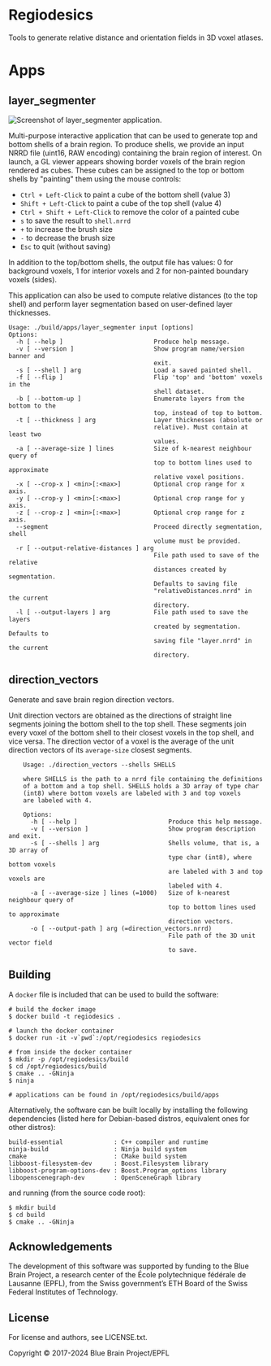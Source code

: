 # Regiodesics

Tools to generate relative distance and orientation fields in 3D voxel atlases.

# Apps

## layer\_segmenter

![Screenshot of layer_segmenter application.](https://github.com/seirios/regiodesics/assets/7497849/c60e2adb-0e7b-4664-85bb-70d0978cc99d)

Multi-purpose interactive application that can be used to generate top and bottom shells of a brain region.
To produce shells, we provide an input NRRD file (uint16, RAW encoding) containing the brain region of interest.
On launch, a GL viewer appears showing border voxels of the brain region rendered as cubes. These cubes can be
assigned to the top or bottom shells by "painting" them using the mouse controls:

+ `Ctrl + Left-Click` to paint a cube of the bottom shell (value 3)
+ `Shift + Left-Click` to paint a cube of the top shell (value 4)
+ `Ctrl + Shift + Left-Click` to remove the color of a painted cube
+ `s` to save the result to `shell.nrrd`
+ `+` to increase the brush size
+ `-` to decrease the brush size
+ `Esc` to quit (without saving)

In addition to the top/bottom shells, the output file has values: 0 for background voxels, 1 for interior voxels and 2 for non-painted boundary voxels (sides).

This application can also be used to compute relative distances (to the top shell) and perform layer segmentation
based on user-defined layer thicknesses.

```
Usage: ./build/apps/layer_segmenter input [options]
Options:
  -h [ --help ]                         Produce help message.
  -v [ --version ]                      Show program name/version banner and 
                                        exit.
  -s [ --shell ] arg                    Load a saved painted shell.
  -f [ --flip ]                         Flip 'top' and 'bottom' voxels in the 
                                        shell dataset.
  -b [ --bottom-up ]                    Enumerate layers from the bottom to the
                                        top, instead of top to bottom.
  -t [ --thickness ] arg                Layer thicknesses (absolute or 
                                        relative). Must contain at least two 
                                        values.
  -a [ --average-size ] lines           Size of k-nearest neighbour query of 
                                        top to bottom lines used to approximate
                                        relative voxel positions.
  -x [ --crop-x ] <min>[:<max>]         Optional crop range for x axis.
  -y [ --crop-y ] <min>[:<max>]         Optional crop range for y axis.
  -z [ --crop-z ] <min>[:<max>]         Optional crop range for z axis.
  --segment                             Proceed directly segmentation, shell 
                                        volume must be provided.
  -r [ --output-relative-distances ] arg
                                        File path used to save of the relative 
                                        distances created by segmentation. 
                                        Defaults to saving file 
                                        "relativeDistances.nrrd" in the current
                                        directory.
  -l [ --output-layers ] arg            File path used to save the layers 
                                        created by segmentation. Defaults to 
                                        saving file "layer.nrrd" in the current
                                        directory.
```

## direction\_vectors

Generate and save brain region direction vectors.

Unit direction vectors are obtained as the directions of straight line segments joining the bottom shell to the top shell.
These segments join every voxel of the bottom shell to their closest voxels in the top shell, and vice versa.
The direction vector of a voxel is the average of the unit direction vectors of its `average-size` closest segments.

```
    Usage: ./direction_vectors --shells SHELLS

    where SHELLS is the path to a nrrd file containing the definitions
    of a bottom and a top shell. SHELLS holds a 3D array of type char
    (int8) where bottom voxels are labeled with 3 and top voxels
    are labeled with 4.

    Options:
      -h [ --help ]                         Produce this help message.
      -v [ --version ]                      Show program description and exit.
      -s [ --shells ] arg                   Shells volume, that is, a 3D array of
                                            type char (int8), where bottom voxels
                                            are labeled with 3 and top voxels are
                                            labeled with 4.
      -a [ --average-size ] lines (=1000)   Size of k-nearest neighbour query of
                                            top to bottom lines used to approximate
                                            direction vectors.
      -o [ --output-path ] arg (=direction_vectors.nrrd)
                                            File path of the 3D unit vector field
                                            to save.
```

## Building

A `docker` file is included that can be used to build the software:

    # build the docker image
    $ docker build -t regiodesics .

    # launch the docker container
    $ docker run -it -v`pwd`:/opt/regiodesics regiodesics

    # from inside the docker container
    $ mkdir -p /opt/regiodesics/build
    $ cd /opt/regiodesics/build
    $ cmake .. -GNinja
    $ ninja

    # applications can be found in /opt/regiodesics/build/apps

Alternatively, the software can be built locally by installing the following dependencies (listed here for Debian-based distros, equivalent ones for other distros):

    build-essential              : C++ compiler and runtime
    ninja-build                  : Ninja build system
    cmake                        : CMake build system
    libboost-filesystem-dev      : Boost.Filesystem library
    libboost-program-options-dev : Boost.Program_options library
    libopenscenegraph-dev        : OpenSceneGraph library

and running (from the source code root):

    $ mkdir build
    $ cd build
    $ cmake .. -GNinja

## Acknowledgements

The development of this software was supported by funding to the Blue Brain Project, a research center of the École polytechnique fédérale de Lausanne (EPFL), from the Swiss government’s ETH Board of the Swiss Federal Institutes of Technology.

## License

For license and authors, see LICENSE.txt.

Copyright © 2017-2024 Blue Brain Project/EPFL
